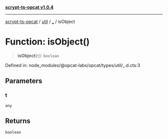 [**scrypt-ts-opcat v1.0.4**](../../../../README.md)

***

[scrypt-ts-opcat](../../../../README.md) / [util](../../README.md) / [\_](../README.md) / isObject

# Function: isObject()

> **isObject**(`t`): `boolean`

Defined in: node\_modules/@opcat-labs/opcat/types/util/\_.d.cts:3

## Parameters

### t

`any`

## Returns

`boolean`
